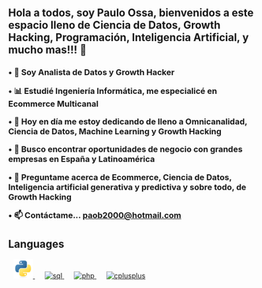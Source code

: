 ## Hola a todos, soy Paulo Ossa, bienvenidos a este espacio lleno de Ciencia de Datos, Growth Hacking, Programación, Inteligencia Artificial, y mucho mas!!! 👋

<h3>

• 🚀 Soy Analista de Datos y Growth Hacker

• 📊 Estudié Ingeniería Informática, me especialicé en Ecommerce Multicanal

• 📖 Hoy en día me estoy dedicando de lleno a Omnicanalidad, Ciencia de Datos, Machine Learning y Growth Hacking

• 🤝 Busco encontrar oportunidades de negocio con grandes empresas en España y Latinoamérica

• 💬 Preguntame acerca de Ecommerce, Ciencia de Datos, Inteligencia artificial generativa y predictiva y sobre todo, de Growth Hacking

• 📫 Contáctame... **paob2000@hotmail.com**  </h3>

<h2 align="left">Languages</h2>
<p align="left">
  <a href="https://www.python.org" target="_blank" rel="noreferrer" style="margin:5px 10px;">
    <img src="https://raw.githubusercontent.com/devicons/devicon/master/icons/python/python-original.svg" alt="python" width="40" height="40"/>
  </a>
 <a href="https://www.w3schools.com/sql/" target="_blank" rel="noreferrer" style="margin:5px 10px;">
    <img src="https://cdn-icons-png.flaticon.com/512/5968/5968389.png" alt="sql"  height="40"/>
  </a>
  <a href="https://www.php.net" target="_blank" rel="noreferrer" style="margin:5px 10px;">
    <img src="https://cdn-icons-png.flaticon.com/512/5968/5968332.png" alt="php" height="40"/>
  </a>
  <a href="https://www.w3schools.com/cpp/" target="_blank" rel="noreferrer" style="margin:5px 10px;">
    <img src="https://fiverr-res.cloudinary.com/images/t_main1,q_auto,f_auto,q_auto,f_auto/gigs/121232118/original/308d5d765c8fed050effbe92d38fc44554464a09/html-css-javascript-json-and-jquery-projects.jpg" alt="cplusplus" width="40" height="40"/>
  </a>

</p>

